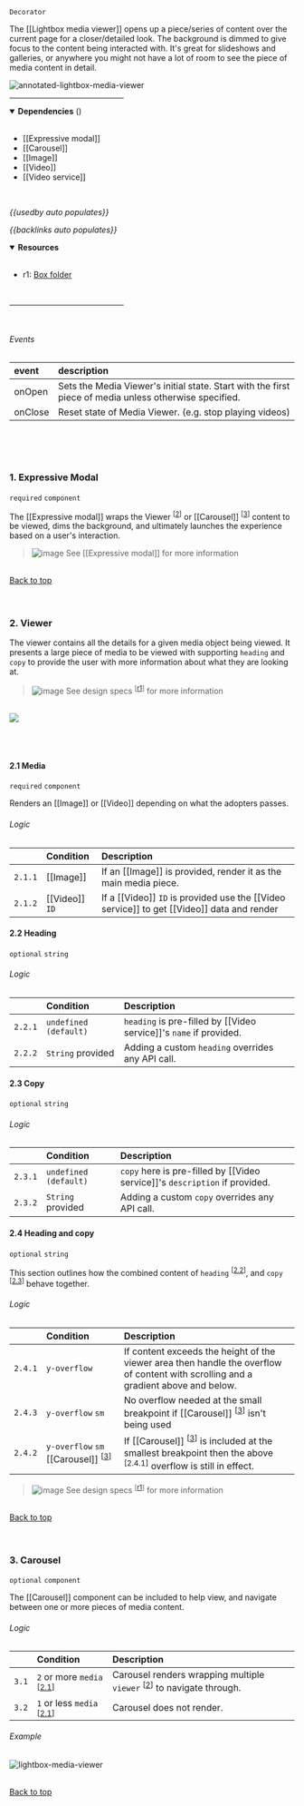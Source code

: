`Decorator` <!-- category start --><!-- category end -->

The [[Lightbox media viewer]] opens up a piece/series of content over the
current page for a closer/detailed look. The background is dimmed to give focus
to the content being interacted with. It's great for slideshows and galleries,
or anywhere you might not have a lot of room to see the piece of media content
in detail.

![annotated-lightbox-media-viewer](https://user-images.githubusercontent.com/3793636/127394547-ab241756-45c8-496d-846e-c69fcc1725ea.png)

<hr width="40%" />

<!-- toc start open="true" depthStart="3" depthEnd="5" --><!-- toc end -->

<details open="true">
  <summary><strong>Dependencies</strong> (<!-- dependencyCount start --><!-- dependencyCount end -->)</summary><br />

- [[Expressive modal]]
- [[Carousel]]
- [[Image]]
- [[Video]]
- [[Video service]]

<br />
</details>

<!-- usedby start -->

_{{usedby auto populates}}_

<!-- usedby end -->

<!-- backlinks start -->

_{{backlinks auto populates}}_

<!-- backlinks end -->

<a name="resources"></a>

<details open="true">
  <summary><strong>Resources</strong></summary><br />

- r1: [Box folder](https://ibm.ent.box.com/folder/84558325642)

<br />
</details>

<hr width="40%" />

<br />

###### Events

| event   | description                                                                                            |
| :------ | :----------------------------------------------------------------------------------------------------- |
| onOpen  | Sets the Media Viewer's initial state. Start with the first piece of media unless otherwise specified. |
| onClose | Reset state of Media Viewer. (e.g. stop playing videos)                                                |

<br /><br /><br />

### 1. Expressive Modal

`required` `component`

The [[Expressive modal]] wraps the Viewer
<sup>[[2](#2-viewer)]</sup> or [[Carousel]] <sup>[[3](#3-carousel)]</sup>
content to be viewed, dims the background, and ultimately launches the
experience based on a user's interaction.

> ![image](https://user-images.githubusercontent.com/3793636/117873919-f6faba80-b265-11eb-81a5-039bdcd822e8.png)
> See [[Expressive modal]] for more information

<br />[Back to top](#wiki-wrapper)<br /><br /><br />

### 2. Viewer

The viewer contains all the details for a given media object being viewed. It
presents a large piece of media to be viewed with supporting `heading` and
`copy` to provide the user with more information about what they are looking at.

> ![image](https://user-images.githubusercontent.com/3793636/117873919-f6faba80-b265-11eb-81a5-039bdcd822e8.png)
> See design specs <sup>[[r1](#resources)]</sup> for more information

<br />

<img src="https://user-images.githubusercontent.com/3793636/127394541-5e5aebd5-200e-40c5-ba74-dcd2a6cde8f9.png" />

<br /><br />

#### 2.1 Media

`required` `component`

Renders an [[Image]] or [[Video]] depending on what the adopters passes.

###### Logic

|         | Condition      | Description                                                                                |
| :------ | :------------- | :----------------------------------------------------------------------------------------- |
| `2.1.1` | [[Image]]      | If an [[Image]] is provided, render it as the main media piece.                            |
| `2.1.2` | [[Video]] `ID` | If a [[Video]] `ID` is provided use the [[Video service]] to get [[Video]] data and render |

#### 2.2 Heading

`optional` `string`

###### Logic

|         | Condition             | Description                                                        |
| :------ | :-------------------- | :----------------------------------------------------------------- |
| `2.2.1` | `undefined (default)` | `heading` is pre-filled by [[Video service]]'s `name` if provided. |
| `2.2.2` | `String` provided     | Adding a custom `heading` overrides any API call.                  |

#### 2.3 Copy

`optional` `string`

###### Logic

|         | Condition             | Description                                                                 |
| :------ | :-------------------- | :-------------------------------------------------------------------------- |
| `2.3.1` | `undefined (default)` | `copy` here is pre-filled by [[Video service]]'s `description` if provided. |
| `2.3.2` | `String` provided     | Adding a custom `copy` overrides any API call.                              |

#### 2.4 Heading and copy

`optional` `string`

This section outlines how the combined content of `heading`
<sup>[[2.2](#22-heading)]</sup>, and `copy` <sup>[[2.3](#23-copy)]</sup> behave
together.

###### Logic

|         | Condition                                                    | Description                                                                                                                                         |
| :------ | :----------------------------------------------------------- | :-------------------------------------------------------------------------------------------------------------------------------------------------- |
| `2.4.1` | `y-overflow`                                                 | If content exceeds the height of the viewer area then handle the overflow of content with scrolling and a gradient above and below.                 |
| `2.4.3` | `y-overflow` `sm`                                            | No overflow needed at the small breakpoint if [[Carousel]] <sup>[[3](#3-carousel)]</sup> isn't being used                                           |
| `2.4.2` | `y-overflow` `sm` [[Carousel]] <sup>[[3](#3-carousel)]</sup> | If [[Carousel]] <sup>[[3](#3-carousel)]</sup> is included at the smallest breakpoint then the above <sup>[2.4.1]</sup> overflow is still in effect. |

> ![image](https://user-images.githubusercontent.com/3793636/117873919-f6faba80-b265-11eb-81a5-039bdcd822e8.png)
> See design specs <sup>[[r1](#resources)]</sup> for more information

<br />[Back to top](#wiki-wrapper)<br /><br /><br />

### 3. Carousel

`optional` `component`

The [[Carousel]] component can be included to help view, and navigate between
one or more pieces of media content.

###### Logic

|       | Condition                                         | Description                                                                                  |
| :---- | :------------------------------------------------ | :------------------------------------------------------------------------------------------- |
| `3.1` | `2` or more `media` <sup>[[2.1](#21-media)]</sup> | Carousel renders wrapping multiple `viewer` <sup>[[2](#2-viewer)]</sup> to navigate through. |
| `3.2` | `1` or less `media` <sup>[[2.1](#21-media)]</sup> | Carousel does not render.                                                                    |

###### Example

![lightbox-media-viewer](https://user-images.githubusercontent.com/3793636/127399627-d851f48a-6555-4e01-8bb4-c5b05a0cb7e3.gif)

<br />[Back to top](#wiki-wrapper)<br /><br /><br />
